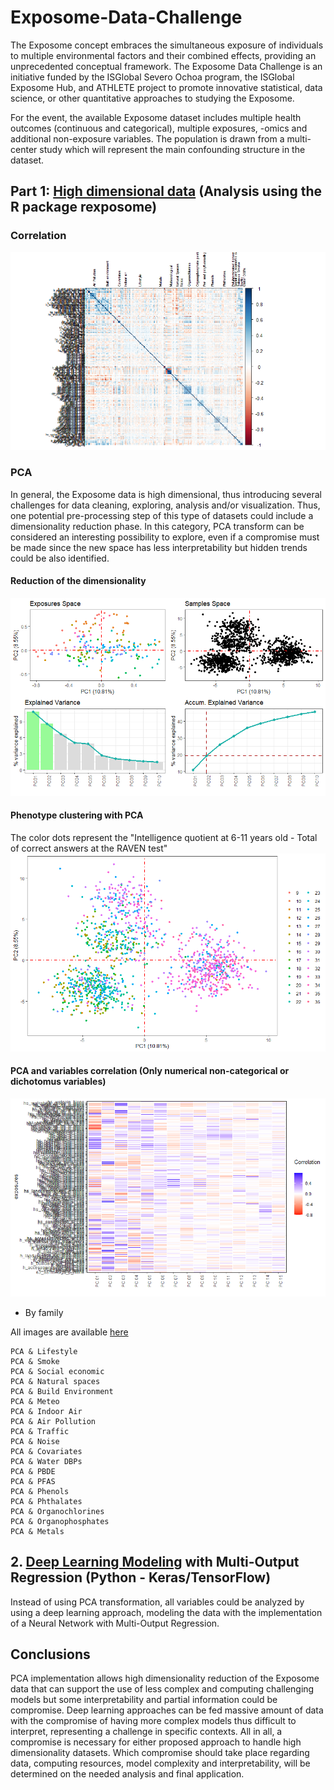 # Exposome-Data-Challenge

The Exposome concept embraces the simultaneous exposure of individuals to multiple environmental factors and their combined effects, providing an unprecedented conceptual framework. The Exposome Data Challenge is an initiative funded by the ISGlobal Severo Ochoa program, the ISGlobal Exposome Hub, and ATHLETE project to promote innovative statistical, data science, or other quantitative approaches to studying the Exposome. 

For the event, the available Exposome dataset includes multiple health outcomes (continuous and categorical), multiple exposures, -omics and additional non-exposure variables. The population is drawn from a multi-center study which will represent the main confounding structure in the dataset.


## Part 1: [High dimensional data](https://github.com/franciscoj-londonoh/Exposome-Data-Challenge/blob/main/Part1_Exposome_HighDimensionality.R) (Analysis using the R package rexposome) 

 
### Correlation
![Exp_Corr](https://github.com/franciscoj-londonoh/Exposome-Data-Challenge/blob/main/Images/PCA/Corr_exposome.png)

### PCA
In general, the Exposome data is high dimensional, thus introducing several challenges for data cleaning, exploring, analysis and/or visualization. Thus, one potential pre-processing step of this type of datasets could include a dimensionality reduction phase. In this category, PCA transform can be considered an interesting possibility to explore, even if a compromise must be made since the new space has less interpretability but hidden trends could be also identified.


#### Reduction of the dimensionality
![PCA_Exp](https://github.com/franciscoj-londonoh/Exposome-Data-Challenge/blob/main/Images/PCA/PCA_exposome.png)


#### Phenotype clustering with PCA

The color dots represent the "Intelligence quotient at 6-11 years old - Total of correct answers at the RAVEN test"
![PCA_IQ](https://github.com/franciscoj-londonoh/Exposome-Data-Challenge/blob/main/Images/PCA/PCA_Exp-IQ.png)



#### PCA and variables correlation (Only numerical non-categorical or dichotomus variables)
![PCA_Var](https://github.com/franciscoj-londonoh/Exposome-Data-Challenge/blob/main/Images/PCA/PCA_Variables.png)

  * By family
  
  All images are available [here](https://github.com/franciscoj-londonoh/Exposome-Data-Challenge/tree/main/Images/PCA)
  
    PCA & Lifestyle
    PCA & Smoke
    PCA & Social economic
    PCA & Natural spaces
    PCA & Build Environment 
    PCA & Meteo
    PCA & Indoor Air
    PCA & Air Pollution
    PCA & Traffic
    PCA & Noise
    PCA & Covariates
    PCA & Water DBPs
    PCA & PBDE
    PCA & PFAS
    PCA & Phenols
    PCA & Phthalates
    PCA & Organochlorines
    PCA & Organophosphates
    PCA & Metals
 
 
## 2. [Deep Learning Modeling](https://github.com/franciscoj-londonoh/Exposome-Data-Challenge/blob/main/Part2_DL_MultiOutput_Regression.ipynb) with Multi-Output Regression (Python - Keras/TensorFlow)

Instead of using PCA transformation, all variables could be analyzed by using a deep learning approach, modeling the data with the implementation of a Neural Network with Multi-Output Regression. 

## Conclusions
PCA implementation allows high dimensionality reduction of the Exposome data that can support the use of less complex and computing challenging models but some interpretability and partial information could be compromise. Deep learning approaches can be fed massive amount of data with the compromise of having more complex models thus difficult to interpret, representing a challenge in specific contexts. 
All in all, a compromise is necessary for either proposed approach to handle high dimensionality datasets. Which compromise should take place regarding data, computing resources, model complexity and interpretability, will be determined on the needed analysis and final application.
